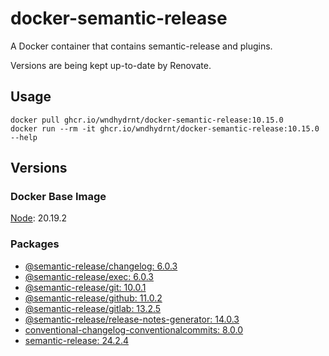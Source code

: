 # docker-semantic-release

A Docker container that contains semantic-release and plugins.

Versions are being kept up-to-date by Renovate.

## Usage

```shell
docker pull ghcr.io/wndhydrnt/docker-semantic-release:10.15.0
docker run --rm -it ghcr.io/wndhydrnt/docker-semantic-release:10.15.0 --help
```

## Versions

### Docker Base Image

[Node](https://hub.docker.com/_/node): 20.19.2

### Packages

- [@semantic-release/changelog: 6.0.3](https://www.npmjs.com/package/@semantic-release/changelog/v/6.0.3)
- [@semantic-release/exec: 6.0.3](https://www.npmjs.com/package/@semantic-release/exec/v/6.0.3)
- [@semantic-release/git: 10.0.1](https://www.npmjs.com/package/@semantic-release/git/v/10.0.1)
- [@semantic-release/github: 11.0.2](https://www.npmjs.com/package/@semantic-release/github/v/11.0.2)
- [@semantic-release/gitlab: 13.2.5](https://www.npmjs.com/package/@semantic-release/gitlab/v/13.2.5)
- [@semantic-release/release-notes-generator: 14.0.3](https://www.npmjs.com/package/@semantic-release/release-notes-generator/v/14.0.3)
- [conventional-changelog-conventionalcommits: 8.0.0](https://www.npmjs.com/package/conventional-changelog-conventionalcommits/v/8.0.0)
- [semantic-release: 24.2.4](https://www.npmjs.com/package/semantic-release/v/24.2.4)

